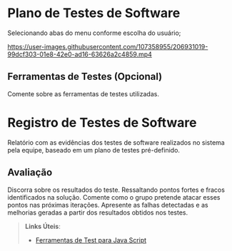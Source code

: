 # Plano de Testes de Software

Selecionando abas do menu conforme escolha do usuário;



https://user-images.githubusercontent.com/107358955/206931019-99dcf303-01e8-42e0-ad16-63626a2c4859.mp4


 
## Ferramentas de Testes (Opcional)

Comente sobre as ferramentas de testes utilizadas.
 

# Registro de Testes de Software

Relatório com as evidências dos testes de software realizados no sistema pela equipe, baseado em um plano de testes pré-definido.

## Avaliação

Discorra sobre os resultados do teste. Ressaltando pontos fortes e fracos identificados na solução. Comente como o grupo pretende atacar esses pontos nas próximas iterações. Apresente as falhas detectadas e as melhorias geradas a partir dos resultados obtidos nos testes.

> **Links Úteis**:
> - [Ferramentas de Test para Java Script](https://geekflare.com/javascript-unit-testing/)
